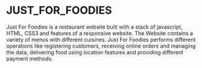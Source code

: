 # JUST_FOR_FOODIES
Just For Foodies is a restaurant website built with a stack of javascript, HTML, CSS3 and features of a responsive website. The Website contains a variety of menus with different cuisines. Just For Foodies performs different operations like registering customers, receiving online orders and managing the data, delivering food using location features and providing different payment methods.
